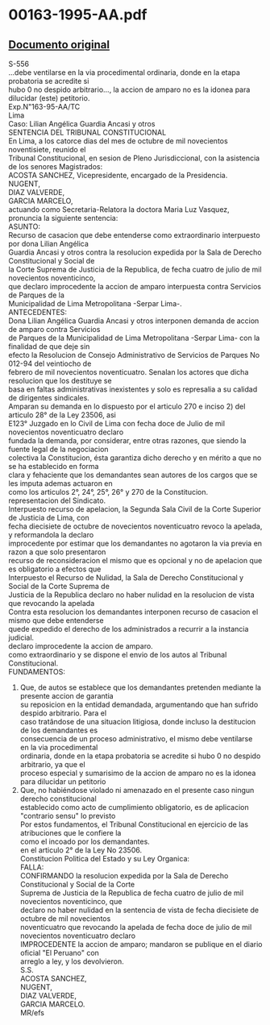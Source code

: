 
00163-1995-AA.pdf
=================
  
[Documento original](https://tc.gob.pe/jurisprudencia/1997/00163-1995-AA.pdf)  
---  
S-556  
...debe ventilarse en la via procedimental ordinaria, donde en la etapa probatoria se acredite si  
hubo 0 no despido arbitrario..., la accion de amparo no es la idonea para dilucidar (este) petitorio.  
Exp.N"163-95-AA/TC  
Lima  
Caso: Lilian Angélica Guardia Ancasi y otros  
SENTENCIA DEL TRIBUNAL CONSTITUCIONAL  
En Lima, a los catorce dias del mes de octubre de mil novecientos noventisiete, reunido el  
Tribunal Constitucional, en sesion de Pleno Jurisdiccional, con la asistencia de los senores Magistrados:  
ACOSTA SANCHEZ, Vicepresidente, encargado de la Presidencia.  
NUGENT,  
DIAZ VALVERDE,  
GARCIA MARCELO,  
actuando como Secretaria-Relatora la doctora Maria Luz Vasquez, pronuncia la siguiente sentencia:  
ASUNTO:  
Recurso de casacion que debe entenderse como extraordinario interpuesto por dona Lilian Angélica  
Guardia Ancasi y otros contra la resolucion expedida por la Sala de Derecho Constitucional y Social de  
la Corte Suprema de Justicia de la Republica, de fecha cuatro de julio de mil novecientos noventicinco,  
que declaro improcedente la accion de amparo interpuesta contra Servicios de Parques de la  
Municipalidad de Lima Metropolitana -Serpar Lima-.  
ANTECEDENTES:  
Dona Lilian Angélica Guardia Ancasi y otros interponen demanda de accion de amparo contra Servicios  
de Parques de la Municipalidad de Lima Metropolitana -Serpar Lima- con la finalidad de que deje sin  
efecto la Resolucion de Consejo Administrativo de Servicios de Parques No 012-94 del veintiocho de  
febrero de mil novecientos noventicuatro. Senalan los actores que dicha resolucion que los destituye se  
basa en faltas administrativas inexistentes y solo es represalia a su calidad de dirigentes sindicales.  
Amparan su demanda en lo dispuesto por el articulo 270 e inciso 2) del articulo 28° de la Ley 23506, asi  
E123° Juzgado en lo Civil de Lima con fecha doce de Julio de mil novecientos noventicuatro declaro  
fundada la demanda, por considerar, entre otras razones, que siendo la fuente legal de la negociacion  
colectiva la Constitucion, ésta garantiza dicho derecho y en mérito a que no se ha establecido en forma  
clara y fehaciente que los demandantes sean autores de los cargos que se les imputa ademas actuaron en  
como los articulos 2°, 24°, 25°, 26° y 270 de la Constitucion.  
representacion del Sindicato.  
Interpuesto recurso de apelacion, la Segunda Sala Civil de la Corte Superior de Justicia de Lima, con  
fecha diecisiete de octubre de novecientos noventicuatro revoco la apelada, y reformandola la declaro  
improcedente por estimar que los demandantes no agotaron la via previa en razon a que solo presentaron  
recurso de reconsideracion el mismo que es opcional y no de apelacion que es obligatorio a efectos que  
Interpuesto el Recurso de Nulidad, la Sala de Derecho Constitucional y Social de la Corte Suprema de  
Justicia de la Republica declaro no haber nulidad en la resolucion de vista que revocando la apelada  
Contra esta resolucion los demandantes interponen recurso de casacion el mismo que debe entenderse  
quede expedido el derecho de los administrados a recurrir a la instancia judicial.  
declaro improcedente la accion de amparo.  
como extraordinario y se dispone el envio de los autos al Tribunal Constitucional.  
FUNDAMENTOS:  
1. Que, de autos se establece que los demandantes pretenden mediante la presente accion de garantia  
su reposicion en la entidad demandada, argumentando que han sufrido despido arbitrario. Para el  
caso tratândose de una situacion litigiosa, donde incluso la destitucion de los demandantes es  
consecuencia de un proceso administrativo, el mismo debe ventilarse en la via procedimental  
ordinaria, donde en la etapa probatoria se acredite si hubo 0 no despido arbitrario, ya que el  
proceso especial y sumarisimo de la accion de amparo no es la idonea para dilucidar un petitorio  
2. Que, no habiéndose violado ni amenazado en el presente caso ningun derecho constitucional  
establecido como acto de cumplimiento obligatorio, es de aplicacion "contrario sensu" lo previsto  
Por estos fundamentos, el Tribunal Constitucional en ejercicio de las atribuciones que le confiere la  
como el incoado por los demandantes.  
en el articulo 2° de la Ley No 23506.  
Constitucion Politica del Estado y su Ley Organica:  
FALLA:  
CONFIRMANDO la resolucion expedida por la Sala de Derecho Constitucional y Social de la Corte  
Suprema de Justicia de la Republica de fecha cuatro de julio de mil novecientos noventicinco, que  
declaro no haber nulidad en la sentencia de vista de fecha diecisiete de octubre de mil novecientos  
noventicuatro que revocando la apelada de fecha doce de julio de mil novecientos noventicuatro declaro  
IMPROCEDENTE la accion de amparo; mandaron se publique en el diario oficial "El Peruano" con  
arreglo a ley, y los devolvieron.  
S.S.  
ACOSTA SANCHEZ,  
NUGENT,  
DIAZ VALVERDE,  
GARCIA MARCELO.  
MR/efs